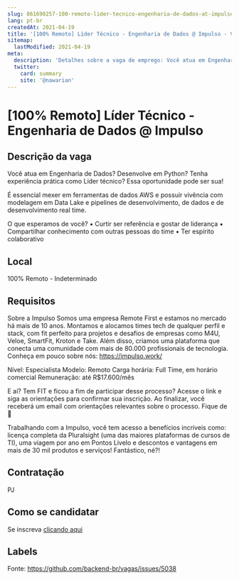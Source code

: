 ```yaml
---
slug: 861690257-100-remoto-lider-tecnico-engenharia-de-dados-at-impulso
lang: pt-br
createdAt: 2021-04-19
title: '[100% Remoto] Líder Técnico - Engenharia de Dados @ Impulso - Vaga de Emprego'
sitemap:
  lastModified: 2021-04-19
meta:
  description: 'Detalhes sobre a vaga de emprego: Você atua em Engenharia de Dados? Desenvolve em Python? Tenha experiência prática como Líder técnico? Essa oportunidade pode ser sua! É essencial mexer em ferramentas de dados AWS e possuir vivência com modelagem em Data Lake e pipelines de desenvolvimento, de dados e de desenvolvimento real time. O que esperamos de você? ▪️ Curtir ser referência e gostar de liderança ▪️ Compartilhar conhecimento com outras pessoas do time ▪️ Ter espírito colaborativo'
  twitter:
    card: summary
    site: '@nawarian'
---
```


# [100% Remoto] Líder Técnico - Engenharia de Dados @ Impulso

## Descrição da vaga

Você atua em Engenharia de Dados? Desenvolve em Python? Tenha experiência prática como Líder técnico? Essa oportunidade pode ser sua!

É essencial mexer em ferramentas de dados AWS e possuir vivência com modelagem em Data Lake e pipelines de desenvolvimento, de dados e de desenvolvimento real time.

O que esperamos de você?
▪️ Curtir ser referência e gostar de liderança
▪️ Compartilhar conhecimento com outras pessoas do time
▪️ Ter espírito colaborativo

## Local

100% Remoto - Indeterminado

## Requisitos

Sobre a Impulso
Somos uma empresa Remote First e estamos no mercado há mais de 10 anos. Montamos e alocamos times tech de qualquer perfil e stack, com fit perfeito para projetos e desafios de empresas como M4U, Veloe, SmartFit, Kroton e Take. Além disso, criamos uma plataforma que conecta uma comunidade com mais de 80.000 profissionais de tecnologia.
Conheça em pouco sobre nós: https://impulso.work/

Nível: Especialista
Modelo: Remoto
Carga horária: Full Time, em horário comercial
Remuneração: até R$17.600/mês

E aí? Tem FIT e ficou a fim de participar desse processo? Acesse o link e siga as orientações para confirmar sua inscrição. Ao finalizar, você receberá um email com orientações relevantes sobre o processo. Fique de 👀

Trabalhando com a Impulso, você tem acesso a benefícios incríveis como: licença completa da Pluralsight (uma das maiores plataformas de cursos de TI), uma viagem por ano em Pontos Livelo e descontos e vantagens em mais de 30 mil produtos e serviços! Fantástico, né?!

## Contratação

PJ

## Como se candidatar

Se inscreva [clicando aqui](https://www.pyjobs.com.br/job/2468)

## Labels



Fonte: https://github.com/backend-br/vagas/issues/5038